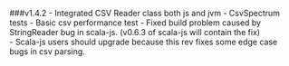 ###v1.4.2
    - Integrated CSV Reader class both js and jvm
    - CsvSpectrum tests
    - Basic csv performance test
    - Fixed build problem caused by StringReader bug in scala-js. (v0.6.3 of scala-js will contain the fix)     
    - Scala-js users should upgrade because this rev fixes some edge case bugs in csv parsing.